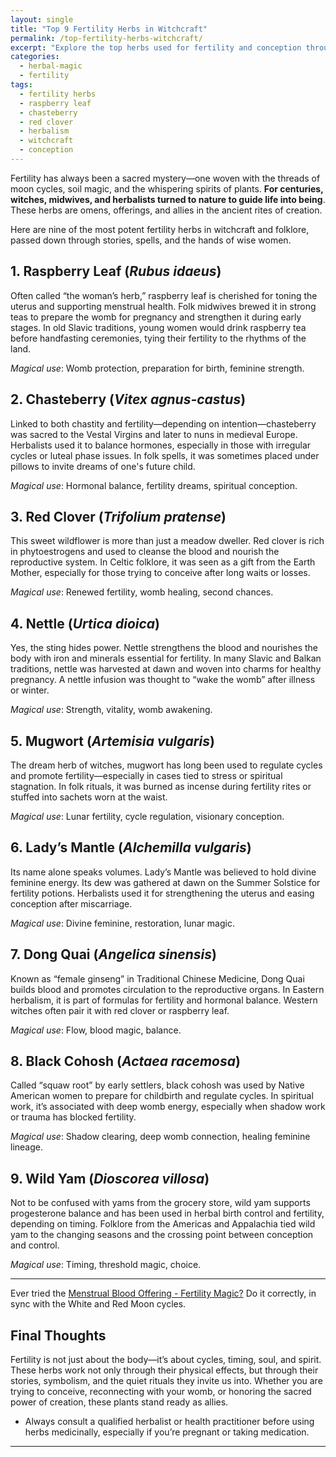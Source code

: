 ```yaml
---
layout: single
title: "Top 9 Fertility Herbs in Witchcraft"
permalink: /top-fertility-herbs-witchcraft/
excerpt: "Explore the top herbs used for fertility and conception throughout witchcraft, folklore, and herbal medicine. From raspberry leaf to red clover, uncover the ancient wisdom behind these plants of creation."
categories: 
  - herbal-magic
  - fertility
tags: 
  - fertility herbs
  - raspberry leaf
  - chasteberry
  - red clover
  - herbalism
  - witchcraft
  - conception
---
```


Fertility has always been a sacred mystery—one woven with the threads of moon cycles, soil magic, and the whispering spirits of plants. **For centuries, witches, midwives, and herbalists turned to nature to guide life into being**. These herbs are omens, offerings, and allies in the ancient rites of creation.

Here are nine of the most potent fertility herbs in witchcraft and folklore, passed down through stories, spells, and the hands of wise women.

## 1. Raspberry Leaf (*Rubus idaeus*)

Often called “the woman’s herb,” raspberry leaf is cherished for toning the uterus and supporting menstrual health. Folk midwives brewed it in strong teas to prepare the womb for pregnancy and strengthen it during early stages. In old Slavic traditions, young women would drink raspberry tea before handfasting ceremonies, tying their fertility to the rhythms of the land.

*Magical use*: Womb protection, preparation for birth, feminine strength.

## 2. Chasteberry (*Vitex agnus-castus*)

Linked to both chastity and fertility—depending on intention—chasteberry was sacred to the Vestal Virgins and later to nuns in medieval Europe. Herbalists used it to balance hormones, especially in those with irregular cycles or luteal phase issues. In folk spells, it was sometimes placed under pillows to invite dreams of one's future child.

*Magical use*: Hormonal balance, fertility dreams, spiritual conception.

## 3. Red Clover (*Trifolium pratense*)

This sweet wildflower is more than just a meadow dweller. Red clover is rich in phytoestrogens and used to cleanse the blood and nourish the reproductive system. In Celtic folklore, it was seen as a gift from the Earth Mother, especially for those trying to conceive after long waits or losses.

*Magical use*: Renewed fertility, womb healing, second chances.

## 4. Nettle (*Urtica dioica*)

Yes, the sting hides power. Nettle strengthens the blood and nourishes the body with iron and minerals essential for fertility. In many Slavic and Balkan traditions, nettle was harvested at dawn and woven into charms for healthy pregnancy. A nettle infusion was thought to “wake the womb” after illness or winter.

*Magical use*: Strength, vitality, womb awakening.

## 5. Mugwort (*Artemisia vulgaris*)

The dream herb of witches, mugwort has long been used to regulate cycles and promote fertility—especially in cases tied to stress or spiritual stagnation. In folk rituals, it was burned as incense during fertility rites or stuffed into sachets worn at the waist.

*Magical use*: Lunar fertility, cycle regulation, visionary conception.

## 6. Lady’s Mantle (*Alchemilla vulgaris*)

Its name alone speaks volumes. Lady’s Mantle was believed to hold divine feminine energy. Its dew was gathered at dawn on the Summer Solstice for fertility potions. Herbalists used it for strengthening the uterus and easing conception after miscarriage.

*Magical use*: Divine feminine, restoration, lunar magic.

## 7. Dong Quai (*Angelica sinensis*)

Known as “female ginseng” in Traditional Chinese Medicine, Dong Quai builds blood and promotes circulation to the reproductive organs. In Eastern herbalism, it is part of formulas for fertility and hormonal balance. Western witches often pair it with red clover or raspberry leaf.

*Magical use*: Flow, blood magic, balance.

## 8. Black Cohosh (*Actaea racemosa*)

Called “squaw root” by early settlers, black cohosh was used by Native American women to prepare for childbirth and regulate cycles. In spiritual work, it’s associated with deep womb energy, especially when shadow work or trauma has blocked fertility.

*Magical use*: Shadow clearing, deep womb connection, healing feminine lineage.

## 9. Wild Yam (*Dioscorea villosa*)

Not to be confused with yams from the grocery store, wild yam supports progesterone balance and has been used in herbal birth control and fertility, depending on timing. Folklore from the Americas and Appalachia tied wild yam to the changing seasons and the crossing point between conception and control.

*Magical use*: Timing, threshold magic, choice.

---

Ever tried the  [Menstrual Blood Offering - Fertility Magic?](/fertility-rituals-menstrual-magic/) Do it correctly, in sync with the White and Red Moon cycles. 

## Final Thoughts

Fertility is not just about the body—it’s about cycles, timing, soul, and spirit. These herbs work not only through their physical effects, but through their stories, symbolism, and the quiet rituals they invite us into. Whether you are trying to conceive, reconnecting with your womb, or honoring the sacred power of creation, these plants stand ready as allies.

* Always consult a qualified herbalist or health practitioner before using herbs medicinally, especially if you’re pregnant or taking medication.

---

